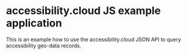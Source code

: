 # accessibility.cloud JS example application

This is an example how to use the accessibility.cloud JSON API to query accessibility geo-data
records.
